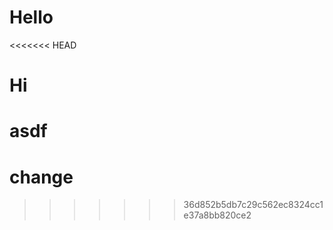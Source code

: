 # Hello

<<<<<<< HEAD
# Hi



asdf
=======
# change
>>>>>>> 36d852b5db7c29c562ec8324cc1e37a8bb820ce2
